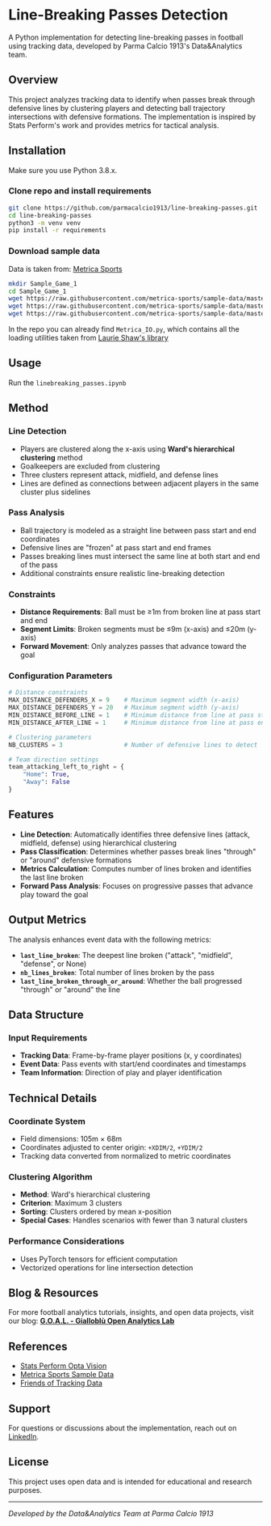 # Line-Breaking Passes Detection

A Python implementation for detecting line-breaking passes in football using tracking data, developed by Parma Calcio 1913's Data&Analytics team.

## Overview

This project analyzes tracking data to identify when passes break through defensive lines by clustering players and detecting ball trajectory intersections with defensive formations. The implementation is inspired by Stats Perform's work and provides metrics for tactical analysis.

## Installation
Make sure you use Python 3.8.x.
### Clone repo and install requirements
```bash
git clone https://github.com/parmacalcio1913/line-breaking-passes.git
cd line-breaking-passes
python3 -m venv venv
pip install -r requirements
```

### Download sample data
Data is taken from: [Metrica Sports](https://github.com/metrica-sports/sample-data)
```bash
mkdir Sample_Game_1
cd Sample_Game_1
wget https://raw.githubusercontent.com/metrica-sports/sample-data/master/data/Sample_Game_1/Sample_Game_1_RawEventsData.csv
wget https://raw.githubusercontent.com/metrica-sports/sample-data/master/data/Sample_Game_1/Sample_Game_1_RawTrackingData_Away_Team.csv
wget https://raw.githubusercontent.com/metrica-sports/sample-data/master/data/Sample_Game_1/Sample_Game_1_RawTrackingData_Home_Team.csv
```
In the repo you can already find `Metrica_IO.py`, which contains all the loading utilities taken from [Laurie Shaw's library](https://github.com/Friends-of-Tracking-Data-FoTD/LaurieOnTracking)

## Usage
Run the `linebreaking_passes.ipynb`

## Method

### Line Detection
- Players are clustered along the x-axis using **Ward's hierarchical clustering** method
- Goalkeepers are excluded from clustering
- Three clusters represent attack, midfield, and defense lines
- Lines are defined as connections between adjacent players in the same cluster plus sidelines

### Pass Analysis
- Ball trajectory is modeled as a straight line between pass start and end coordinates
- Defensive lines are "frozen" at pass start and end frames
- Passes breaking lines must intersect the same line at both start and end of the pass
- Additional constraints ensure realistic line-breaking detection

### Constraints
- **Distance Requirements**: Ball must be ≥1m from broken line at pass start and end
- **Segment Limits**: Broken segments must be ≤9m (x-axis) and ≤20m (y-axis)
- **Forward Movement**: Only analyzes passes that advance toward the goal


### Configuration Parameters
```python
# Distance constraints
MAX_DISTANCE_DEFENDERS_X = 9    # Maximum segment width (x-axis)
MAX_DISTANCE_DEFENDERS_Y = 20   # Maximum segment width (y-axis)
MIN_DISTANCE_BEFORE_LINE = 1    # Minimum distance from line at pass start
MIN_DISTANCE_AFTER_LINE = 1     # Minimum distance from line at pass end

# Clustering parameters
NB_CLUSTERS = 3                 # Number of defensive lines to detect

# Team direction settings
team_attacking_left_to_right = {
    "Home": True,
    "Away": False
}
```

## Features

- **Line Detection**: Automatically identifies three defensive lines (attack, midfield, defense) using hierarchical clustering
- **Pass Classification**: Determines whether passes break lines "through" or "around" defensive formations
- **Metrics Calculation**: Computes number of lines broken and identifies the last line broken
- **Forward Pass Analysis**: Focuses on progressive passes that advance play toward the goal

## Output Metrics

The analysis enhances event data with the following metrics:

- **`last_line_broken`**: The deepest line broken ("attack", "midfield", "defense", or None)
- **`nb_lines_broken`**: Total number of lines broken by the pass
- **`last_line_broken_through_or_around`**: Whether the ball progressed "through" or "around" the line

## Data Structure

### Input Requirements
- **Tracking Data**: Frame-by-frame player positions (x, y coordinates)
- **Event Data**: Pass events with start/end coordinates and timestamps
- **Team Information**: Direction of play and player identification

## Technical Details

### Coordinate System
- Field dimensions: 105m × 68m
- Coordinates adjusted to center origin: `+XDIM/2`, `+YDIM/2`
- Tracking data converted from normalized to metric coordinates

### Clustering Algorithm
- **Method**: Ward's hierarchical clustering
- **Criterion**: Maximum 3 clusters
- **Sorting**: Clusters ordered by mean x-position
- **Special Cases**: Handles scenarios with fewer than 3 natural clusters

### Performance Considerations
- Uses PyTorch tensors for efficient computation
- Vectorized operations for line intersection detection

## Blog & Resources

For more football analytics tutorials, insights, and open data projects, visit our blog:
**[G.O.A.L. - Gialloblù Open Analytics Lab](https://www.notion.so/Giallobl-Open-Analytics-Lab-4b5f473392624f05a87229ffc16c4b22)**


## References

- [Stats Perform Opta Vision](https://www.statsperform.com/opta-vision/)
- [Metrica Sports Sample Data](https://github.com/metrica-sports/sample-data)
- [Friends of Tracking Data](https://github.com/Friends-of-Tracking-Data-FoTD/LaurieOnTracking)


## Support

For questions or discussions about the implementation, reach out on [LinkedIn](https://www.linkedin.com/in/daniel-montalbano-a4839a171/).

## License

This project uses open data and is intended for educational and research purposes.

---

*Developed by the Data&Analytics Team at Parma Calcio 1913*
